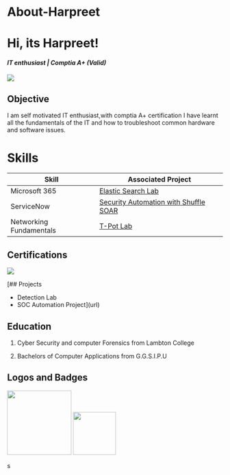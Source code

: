# About-Harpreet

# Hi, its Harpreet!
<h4><i>IT enthusiast | Comptia A+ (Valid) </i></h4>

<a href="www.linkedin.com/in/harpreet-kaur108"><img src="https://img.shields.io/badge/-LinkedIn-0072b1?&style=for-the-badge&logo=linkedin&logoColor=white" /></a>

## Objective
I am self motivated IT enthusiast,with comptia A+ certification I have learnt all the fundamentals of the IT and how to troubleshoot common hardware and software issues.

# Skills

| Skill                                         | Associated Project         |
|-----------------------------------------------|----------------------------|
| Microsoft 365                                 | <a href="https://github.com/preet801/ELK-STACK.git">Elastic Search Lab</a>|
| ServiceNow                                    | <a href="https://github.com/preet801/SOC-AUTOMATION-PROJECT.git">Security Automation with Shuffle SOAR</a>|
| Networking Fundamentals                       | <a href="https://github.com/preet801/TPOT-LAB.git">T-Pot Lab</a>|


## Certifications
<div>
<img src="https://img.shields.io/badge/-A%2B-4D4D4D?&style=for-the-badge&logo=CompTIA&logoColor=white" />
</div>

[## Projects
- Detection Lab
- SOC Automation Project](url)


## Education

1. Cyber Security and computer Forensics from Lambton College

2. Bachelors of Computer Applications from G.G.S.I.P.U


## Logos and Badges
<div>
    <img width="150" src="https://github.com/user-attachments/files/19814609/CompTIA.A%2B.ce.certificate.pdf"/>
    <img width="100" src="https://github.com/user-attachments/assets/b232cdc3-5e38-4915-a582-c652073ccd37"/>
</div>





s

